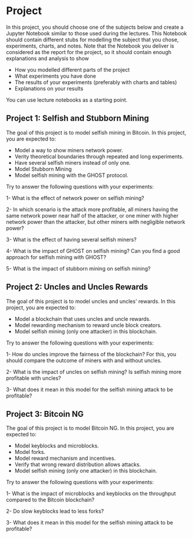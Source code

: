 # Project

In this project, you should choose one of the subjects below and create a Jupyter Notebook similar to those used during the lectures. This Notebook should contain different stubs for modelling the subject that you chose, experiments, charts, and notes. Note that the Notebook you deliver is considered as the report for the project, so it should contain enough explanations and analysis to show
* How you modelled different parts of the project
* What experiments you have done 
* The results of your experiments (preferably with charts and tables)
* Explanations on your results

You can use lecture notebooks as a starting point. 


## Project 1: Selfish and Stubborn Mining
The goal of this project is to model selfish mining in Bitcoin. In this project, you are expected to:
* Model a way to show miners network power. 
* Verity theoretical boundaries through repeated and long experiments.
* Have several selfish miners instead of only one.
* Model Stubborn Mining
* Model selfish mining with the GHOST protocol.

Try to answer the following questions with your experiments:

1-  What is the effect of network power on selfish mining? 

2-  In which scenario is the attack more profitable, all miners having the same network power near half of the attacker, or one miner with higher network power than the attacker, but other miners with negligible network power?

3-  What is the effect of having several selfish miners? 

4-  What is the impact of GHOST on selfish mining? Can you find a good approach for selfish mining with GHOST? 

5-  What is the impact of stubborn mining on selfish mining? 



## Project 2: Uncles and Uncles Rewards
The goal of this project is to model uncles and uncles' rewards. In this project, you are expected to:
* Model a blockchain that uses uncles and uncle rewards. 
* Model rewarding mechanism to reward uncle block creators. 
* Model selfish mining (only one attacker) in this blockchain. 

Try to answer the following questions with your experiments:

1-  How do uncles improve the fairness of the blockchain? For this, you should compare the outcome of miners with and without uncles.

2-  What is the impact of uncles on selfish mining? Is selfish mining more profitable with uncles?

3-  What does it mean in this model for the selfish mining attack to be profitable?


## Project 3: Bitcoin NG
The goal of this project is to model Bitcoin NG. In this project, you are expected to:
* Model keyblocks and microblocks. 
* Model forks. 
* Model reward mechanism and incentives. 
* Verify that wrong reward distribution allows attacks.
* Model selfish mining (only one attacker) in this blockchain. 

Try to answer the following questions with your experiments:

1-  What is the impact of microblocks and keyblocks on the throughput compared to the Bitcoin blockchain?

2-  Do slow keyblocks lead to less forks?

3-  What does it mean in this model for the selfish mining attack to be profitable?
